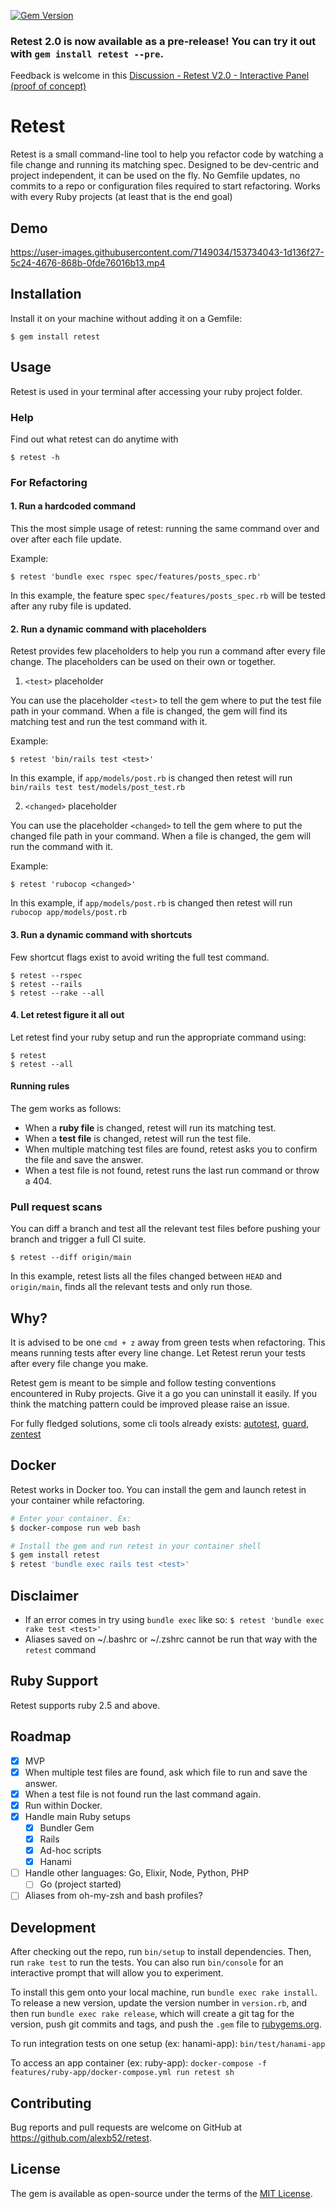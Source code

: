 [![Gem Version](https://badge.fury.io/rb/retest.svg)](https://badge.fury.io/rb/retest)

### Retest 2.0 is now available as a pre-release! You can try it out with `gem install retest --pre`.

Feedback is welcome in this [Discussion - Retest V2.0 - Interactive Panel (proof of concept)](https://github.com/AlexB52/retest/discussions/216)

# Retest

Retest is a small command-line tool to help you refactor code by watching a file change and running its matching spec. Designed to be dev-centric and project independent, it can be used on the fly. No Gemfile updates, no commits to a repo or configuration files required to start refactoring. Works with every Ruby projects (at least that is the end goal)

## Demo


https://user-images.githubusercontent.com/7149034/153734043-1d136f27-5c24-4676-868b-0fde76016b13.mp4

## Installation

Install it on your machine without adding it on a Gemfile:

    $ gem install retest

## Usage

Retest is used in your terminal after accessing your ruby project folder.

### Help

Find out what retest can do anytime with

    $ retest -h

### For Refactoring

#### 1. Run a hardcoded command

This the most simple usage of retest: running the same command over and over after each file update.

Example:

    $ retest 'bundle exec rspec spec/features/posts_spec.rb'

In this example, the feature spec `spec/features/posts_spec.rb` will be tested after any ruby file is updated.

#### 2. Run a dynamic command with placeholders

Retest provides few placeholders to help you run a command after every file change. The placeholders can be used on their own or together.

1. `<test>` placeholder 

You can use the placeholder `<test>` to tell the gem where to put the test file path in your command. When a file is changed, the gem will find its matching test and run the test command with it.

Example:

    $ retest 'bin/rails test <test>'
 
In this example, if `app/models/post.rb` is changed then retest will run `bin/rails test test/models/post_test.rb`
    
2. `<changed>` placeholder
    
You can use the placeholder `<changed>` to tell the gem where to put the changed file path in your command. When a file is changed, the gem will run the command with it.

Example:

    $ retest 'rubocop <changed>'
 
In this example, if `app/models/post.rb` is changed then retest will run `rubocop app/models/post.rb`  

#### 3. Run a dynamic command with shortcuts

Few shortcut flags exist to avoid writing the full test command.

    $ retest --rspec
    $ retest --rails
    $ retest --rake --all

#### 4. Let retest figure it all out

Let retest find your ruby setup and run the appropriate command using:

    $ retest
    $ retest --all

#### Running rules

The gem works as follows:

* When a **ruby file** is changed, retest will run its matching test.
* When a **test file** is changed, retest will run the test file.
* When multiple matching test files are found, retest asks you to confirm the file and save the answer.
* When a test file is not found, retest runs the last run command or throw a 404.

### Pull request scans

You can diff a branch and test all the relevant test files before pushing your branch and trigger a full CI suite. 

    $ retest --diff origin/main

In this example, retest lists all the files changed between `HEAD` and `origin/main`, finds all the relevant tests and only run those.

## Why?
It is advised to be one `cmd + z` away from green tests when refactoring. This means running tests after every line change. Let Retest rerun your tests after every file change you make.

Retest gem is meant to be simple and follow testing conventions encountered in Ruby projects. Give it a go you can uninstall it easily. If you think the matching pattern could be improved please raise an issue.

For fully fledged solutions, some cli tools already exists: [autotest](https://github.com/grosser/autotest), [guard](https://github.com/guard/guard), [zentest](https://github.com/seattlerb/zentest)

## Docker

Retest works in Docker too. You can install the gem and launch retest in your container while refactoring.

```bash
# Enter your container. Ex:
$ docker-compose run web bash

# Install the gem and run retest in your container shell
$ gem install retest
$ retest 'bundle exec rails test <test>'
```

## Disclaimer
* If an error comes in try using `bundle exec` like so: `$ retest 'bundle exec rake test <test>'`
* Aliases saved on ~/.bashrc or ~/.zshrc cannot be run that way with the `retest` command

## Ruby Support

Retest supports ruby 2.5 and above.

## Roadmap

- [x] MVP
- [x] When multiple test files are found, ask which file to run and save the answer.
- [x] When a test file is not found run the last command again.
- [x] Run within Docker.
- [x] Handle main Ruby setups
  - [x] Bundler Gem
  - [x] Rails
  - [x] Ad-hoc scripts
  - [x] Hanami
- [ ] Handle other languages: Go, Elixir, Node, Python, PHP
  - [ ] Go (project started)
- [ ] Aliases from oh-my-zsh and bash profiles?

## Development

After checking out the repo, run `bin/setup` to install dependencies. Then, run `rake test` to run the tests. You can also run `bin/console` for an interactive prompt that will allow you to experiment.

To install this gem onto your local machine, run `bundle exec rake install`. To release a new version, update the version number in `version.rb`, and then run `bundle exec rake release`, which will create a git tag for the version, push git commits and tags, and push the `.gem` file to [rubygems.org](https://rubygems.org).

To run integration tests on one setup (ex: hanami-app): `bin/test/hanami-app`

To access an app container (ex: ruby-app): `docker-compose -f features/ruby-app/docker-compose.yml run retest sh`

## Contributing

Bug reports and pull requests are welcome on GitHub at https://github.com/alexb52/retest.


## License

The gem is available as open-source under the terms of the [MIT License](https://opensource.org/licenses/MIT).
